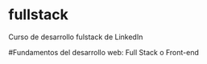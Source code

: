 # fullstack
Curso de desarrollo fulstack de LinkedIn

#Fundamentos del desarrollo web: Full Stack o Front-end